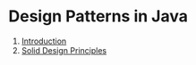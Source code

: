 # Design Patterns in Java

1. [Introduction](./notes/pages/Introduction.md)
2. [Solid Design Principles](./notes/pages/solid-design-principles.md)
